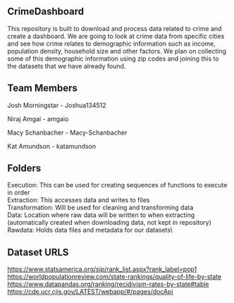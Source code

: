 ## CrimeDashboard

This repository is built to download and process data related to crime and create a dashboard. We are going to look at crime data from specific cities and see how crime relates to demographic information such as income, population density, household size and other factors. We plan on collecting some of this demographic information using zip codes and joining this to the datasets that we have already found. 

## Team Members

Josh Morningstar
    - Joshua134512

Niraj Amgai
    - amgaio

Macy Schanbacher
    - Macy-Schanbacher
    
Kat Amundson
    - katamundson

## Folders

Execution: This can be used for creating sequences of functions to execute in order\
Extraction: This accesses data and writes to files\
Transformation: Will be used for cleaning and transforming data\
Data: Location where raw data will be written to when extracting (automatically created when downloading data, not kept in repository)\
Rawdata: Holds data files and metadata for our datasets\

## Dataset URLS

https://www.statsamerica.org/sip/rank_list.aspx?rank_label=pop1 
https://worldpopulationreview.com/state-rankings/quality-of-life-by-state 
https://www.datapandas.org/ranking/recidivism-rates-by-state#table 
https://cde.ucr.cjis.gov/LATEST/webapp/#/pages/docApi 



